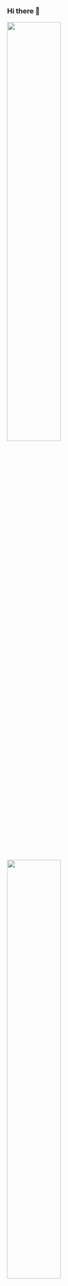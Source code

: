 ### Hi there 👋

<!--
**domuserk/domuserk** is a ✨ _special_ ✨ repository because its `README.md` (this file) appears on your GitHub profile.

Here are some ideas to get you started:

- 🔭 I’m currently working on ...
- 🌱 I’m currently learning ...
- 👯 I’m looking to collaborate on ...
- 🤔 I’m looking for help with ...
- 💬 Ask me about ...
- 📫 How to reach me: ...
- 😄 Pronouns: ...
- ⚡ Fun fact: ...
-->

<!-- [Anurag's GitHub stats](https://github-readme-stats.vercel.app/api?username=domuserk&show_icons=true&count_private=true -->
<!-- [![willianrod's wakatime stats](https://github-readme-stats.vercel.app/api/wakatime?username=willianrod)](https://github.com/domuserk/domuserk) -->
<!-- [![Readme Card](https://github-readme-stats.vercel.app/api/pin/?username=domuserk&repo=MovieDb)](https://github.com/domuserk/moviedb -->

<img width="50%" src="https://github-readme-stats.vercel.app/api?username=domuserk&show_icons=true&count_private=true"/>
<a href="https://github.com/domuserk/moviedb">
<img width="50%"src="https://github-readme-stats.vercel.app/api/pin/?username=domuserk&repo=MovieDb" />
</a>

<!--<a href="https://github.com/anuraghazra/github-readme-stats">
  <img align="center" src="https://github-readme-stats.vercel.app/api/pin/?username=domuserk&repo=MovieDb" />
</a>-->
